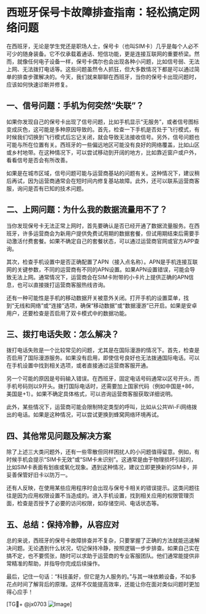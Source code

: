 # 西班牙保号卡故障排查指南：轻松搞定网络问题

在西班牙，无论是学生党还是职场人士，保号卡（也叫SIM卡）几乎是每个人必不可少的随身装备。它不仅承载着通话、短信功能，更是连接互联网的重要桥梁。然而，就像任何电子设备一样，保号卡偶尔也会出现各种小问题，比如信号弱、无法上网、无法拨打电话等。这些问题虽然令人抓狂，但大多数情况下都是可以通过简单的排查步骤解决的。今天，我们就来聊聊在西班牙，当你的保号卡出现问题时，应该如何快速诊断并修复。

## 一、信号问题：手机为何突然“失联”？

如果你发现自己的保号卡出现了信号问题，比如手机显示“无服务”，或者信号图标变成灰色，这可能是多种原因导致的。首先，检查一下手机是否处于飞行模式，有时候我们切换到飞行模式后忘记关闭，就会导致无法接收信号。另外，信号问题也可能与所在位置有关。西班牙的一些偏远地区可能没有良好的网络覆盖，比如山区或乡村地带。在这种情况下，可以尝试移动到开阔的地方，比如靠近窗户或户外，看看信号是否会有所改善。

如果是在城市区域，信号问题可能与运营商基站的问题有关。这种情况下，建议稍后再试，因为运营商通常会在短时间内修复基站故障。此外，还可以联系运营商客服，询问是否有已知的技术问题。

## 二、上网问题：为什么我的数据流量用不了？

当你发现保号卡无法正常上网时，首先要确认是否已经开通了数据流量服务。在西班牙，许多运营商会为新用户提供免费试用期的数据套餐，但试用期结束后需要手动激活付费套餐。如果不确定自己的套餐状态，可以通过运营商官网或官方APP查询。

其次，检查手机设置中是否正确配置了APN（接入点名称）。APN是手机连接互联网的关键参数，不同的运营商有不同的APN设置。如果APN设置错误，可能会导致无法上网。通常情况下，运营商会在SIM卡附带的小卡片上提供正确的APN信息，也可以直接拨打运营商客服热线咨询。

还有一种可能性是手机的移动数据开关被意外关闭。打开手机的设置菜单，找到“无线和网络”或“连接”选项，确保“移动数据”或“数据漫游”已开启。如果是安卓用户，还要检查是否启用了双卡模式中的数据功能。

## 三、拨打电话失败：怎么解决？

拨打电话失败是一个比较常见的问题，尤其是在国际漫游的情况下。首先，检查是否启用了国际漫游服务。如果没有启用，即使信号良好也无法拨通国际电话。可以在手机设置中找到相关选项，或者直接通过运营商客服开通。

另一个可能的原因是号码输入错误。在西班牙，固定电话号码通常以区号开头，而手机号码则以9开头。拨打国际电话时，还需要加上国家代码（例如中国是+86，美国是+1）。如果不确定具体格式，可以咨询运营商客服获取详细说明。

此外，某些情况下，运营商可能会限制特定类型的呼叫，比如从公共Wi-Fi网络拨出的电话。如果是这种情况，可以尝试更换到蜂窝网络环境再试。

## 四、其他常见问题及解决方案

除了上述三大类问题外，还有一些零散但同样困扰人的小问题值得留意。例如，有时候手机会提示“SIM卡无效”或“SIM卡未识别”。这通常是由于物理损坏引起的，比如SIM卡表面有划痕或氧化现象。遇到这种情况，建议立即更换新的SIM卡，并妥善保管好旧卡以防万一。

还有人反映，在使用某些应用程序时会出现与保号卡相关的错误提示。这类问题往往是因为应用权限设置不当造成的。进入手机设置，找到相关应用的权限管理页面，检查是否授予了必要的访问权限，如存储空间、电话状态等。

## 五、总结：保持冷静，从容应对

总的来说，西班牙的保号卡故障排查并不复杂，只要掌握了正确的方法就能迅速解决问题。无论遇到什么状况，切记保持冷静，按照逻辑一步步排查。如果自己实在搞不定，也不要慌张，随时可以求助于运营商的专业客服团队。他们通常能提供非常精准的帮助，并指导你完成后续操作。

最后，记住一句话：“科技虽好，但它是为人服务的。”与其一味依赖设备，不如多花点时间了解背后的原理。这样不仅能提高效率，还能让你在面对类似问题时更加得心应手！

[TG💪+ @jx0703 ![Image](https://github.com/user-attachments/assets/dbca1d08-cadb-493c-b0ec-ad6f7a83f270)]